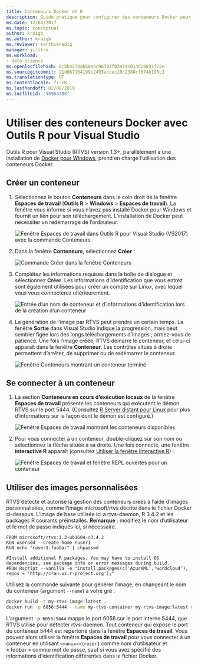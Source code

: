 ```yaml
---
title: Conteneurs Docker et R
description: Guide pratique pour configurer des conteneurs Docker pour R et s’y connecter avec Visual Studio.
ms.date: 12/04/2017
ms.topic: conceptual
author: kraigb
ms.author: kraigb
ms.reviewer: karthiknadig
manager: jillfra
ms.workload:
- data-science
ms.openlocfilehash: 8c5b4278ab50aac96703f03e74c014d29831f22e
ms.sourcegitcommit: 21d667104199c2493accec20c2388cf674b195c3
ms.translationtype: HT
ms.contentlocale: fr-FR
ms.lasthandoff: 02/08/2019
ms.locfileid: "55954788"
---
```

# <a name="use-docker-containers-with-r-tools-for-visual-studio"></a>Utiliser des conteneurs Docker avec Outils R pour Visual Studio

Outils R pour Visual Studio (RTVS) version 1.3+, parallèlement à une installation de [Docker pour Windows](https://www.docker.com/docker-windows), prend en charge l’utilisation des conteneurs Docker.

## <a name="create-a-container"></a>Créer un conteneur

1. Sélectionnez le bouton **Conteneurs** dans le coin droit de la fenêtre **Espaces de travail** (**Outils R** > **Windows** > **Espaces de travail**). La fenêtre vous informe si vous n’avez pas installé Docker pour Windows et fournit un lien pour son téléchargement. L’installation de Docker peut nécessiter un redémarrage de l’ordinateur.

    ![Fenêtre Espaces de travail dans Outils R pour Visual Studio (VS2017) avec la commande Conteneurs](media/container-workspaces-window.png)

1. Dans la fenêtre **Conteneurs**, sélectionnez **Créer** :

    ![Commande Créer dans la fenêtre Conteneurs](media/containers-window-create.png)

1. Complétez les informations requises dans la boîte de dialogue et sélectionnez **Créer**. Les informations d’identification que vous entrez sont également utilisées pour créer un compte sur Linux, avec lequel vous vous connecterez ultérieurement.

    ![Entrée d’un nom de conteneur et d’informations d’identification lors de la création d’un conteneur](media/containers-window-create-fill.png)

1. La génération de l’image par RTVS peut prendre un certain temps. La fenêtre **Sortie** dans Visual Studio indique la progression, mais peut sembler figée lors des longs téléchargements d’images ; armez-vous de patience. Une fois l’image créée, RTVS démarre le conteneur, et celui-ci apparaît dans la fenêtre **Conteneur**. Les contrôles situés à droite permettent d’arrêter, de supprimer ou de redémarrer le conteneur.

    ![Fenêtre Conteneurs montrant un conteneur terminé](media/containers-window-created.png)

## <a name="connect-to-a-container"></a>Se connecter à un conteneur

1. La section **Conteneurs en cours d’exécution locaux** de la fenêtre **Espaces de travail** présente les conteneurs qui exécutent le démon RTVS sur le port 5444. (Consultez [R Server distant pour Linux](setting-up-remote-r-service-on-linux.md) pour plus d’informations sur la façon dont le démon est configuré.)

    ![Fenêtre Espaces de travail montrant les conteneurs disponibles](media/workspaces-window-running-containers.png)

1. Pour vous connecter à un conteneur, double-cliquez sur son nom ou sélectionnez la flèche située à sa droite. Une fois connecté, une fenêtre **interactive R** apparaît (consultez [Utiliser la fenêtre interactive R](interactive-repl-for-r-in-visual-studio.md)) :

    ![Fenêtre Espaces de travail et fenêtre REPL ouvertes pour un conteneur](media/workspaces-window-container-connected.png)

## <a name="use-custom-built-images"></a>Utiliser des images personnalisées

RTVS détecte et autorise la gestion des conteneurs créés à l’aide d’images personnalisées, comme l’image microsoft/rtvs décrite dans le fichier Docker ci-dessous. L’image de base utilisée ici a rtvs-daemon, R 3.4.2 et les packages R courants préinstallés. **Remarque** : modifiez le nom d’utilisateur et le mot de passe indiqués ici, si nécessaire.

```docker
FROM microsoft/rtvs:1.3-ub1604-r3.4.2
RUN useradd --create-home ruser1
RUN echo "ruser1:foobar" | chpasswd

#Install additional R packages. You may have to install OS dependencies, see package info or error messages during build.
#RUN Rscript --vanilla -e "install.packages(c('AzureML','wordcloud'), repos = 'http://cran.us.r-project.org');"
```

Utilisez la commande suivante pour générer l’image, en changeant le nom du conteneur (argument `--name`) à votre gré :

```bash
docker build -t my-rtvs-image:latest .
docker run -p 6056:5444 --name my-rtvs-container my-rtvs-image:latest rtvsd
```

L’argument `-p 6056:5444` mappe le port 6056 sur le port interne 5444, que RTVS utilise pour détecter rtvs-daemon. Tout conteneur qui expose le port du conteneur 5444 est répertorié dans la fenêtre **Espaces de travail**. Vous pouvez alors utiliser la fenêtre **Espaces de travail** pour vous connecter à un conteneur en utilisant `<<unix>>\ruser1` comme nom d’utilisateur et « foobar » comme mot de passe, sauf si vous avez spécifié des informations d’identification différentes dans le fichier Docker.
